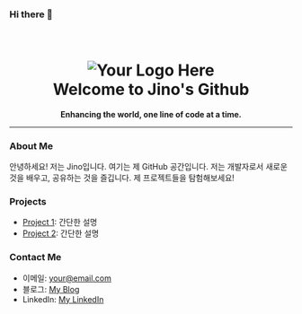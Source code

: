### Hi there 👋

<!--
**Jino0403/Jino0403** is a ✨ _special_ ✨ repository because its `README.md` (this file) appears on your GitHub profile.

Here are some ideas to get you started:

- 🔭 I’m currently working on ...
- 🌱 I’m currently learning ...
- 👯 I’m looking to collaborate on ...
- 🤔 I’m looking for help with ...
- 💬 Ask me about ...
- 📫 How to reach me: ...
- 😄 Pronouns: ...
- ⚡ Fun fact: ...
-->
<h1 align="center">
  <br>
  <img src="https://placehold.it/150" alt="Your Logo Here">
  <br>
  Welcome to Jino's Github
  <br>
</h1>

<p align="center">
  <b>Enhancing the world, one line of code at a time.</b>
</p>

---

### About Me

안녕하세요! 저는 Jino입니다. 여기는 제 GitHub 공간입니다. 저는 개발자로서 새로운 것을 배우고, 공유하는 것을 즐깁니다. 제 프로젝트들을 탐험해보세요!

### Projects

- [Project 1](link-to-project1): 간단한 설명
- [Project 2](link-to-project2): 간단한 설명

### Contact Me

- 이메일: your@email.com
- 블로그: [My Blog](link-to-blog)
- LinkedIn: [My LinkedIn](link-to-linkedin)
